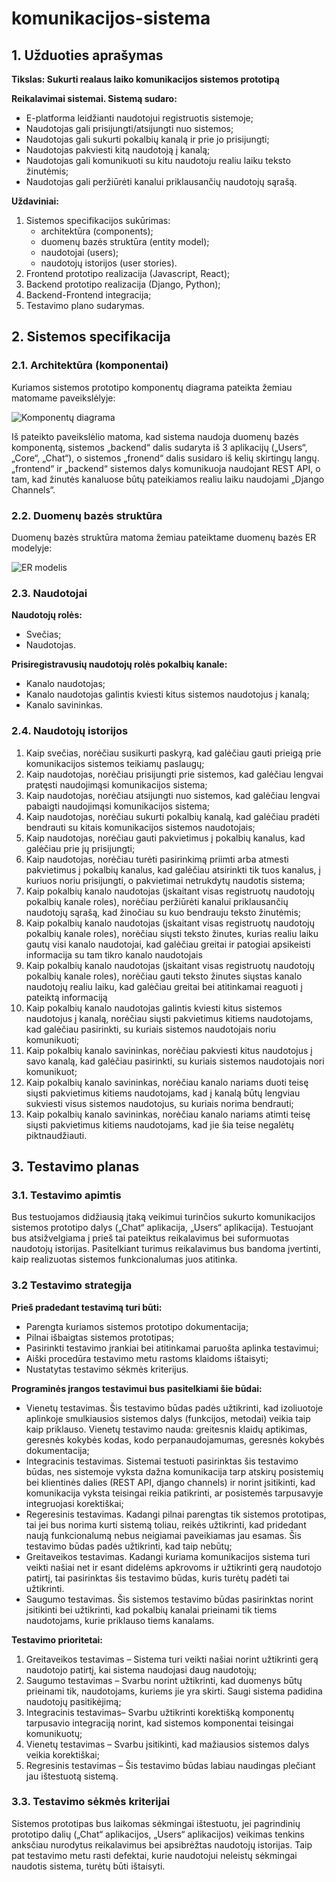# komunikacijos-sistema
## 1. Užduoties aprašymas

**Tikslas: Sukurti realaus laiko komunikacijos sistemos prototipą**

**Reikalavimai sistemai. Sistemą sudaro:**
 - E-platforma leidžianti naudotojui registruotis sistemoje;
 - Naudotojas gali prisijungti/atsijungti nuo sistemos;
 - Naudotojas gali sukurti pokalbių kanalą ir prie jo prisijungti;
 - Naudotojas pakviesti kitą naudotoją į kanalą;
 - Naudotojas gali komunikuoti su kitu naudotoju realiu laiku teksto žinutėmis;
 - Naudotojas gali peržiūrėti kanalui priklausančių naudotojų sąrašą.

**Uždaviniai:**
 1. Sistemos specifikacijos sukūrimas:
     - architektūra (components);
     - duomenų bazės struktūra (entity model);
     - naudotojai (users);
     - naudotojų istorijos (user stories).
 1. Frontend prototipo realizacija (Javascript, React);
 1. Backend prototipo realizacija (Django, Python);
 1. Backend-Frontend integracija;
 1. Testavimo plano sudarymas.

## 2. Sistemos specifikacija
### 2.1. Architektūra (komponentai)

Kuriamos sistemos prototipo komponentų diagrama pateikta žemiau matomame paveikslėlyje:

![Komponentų diagrama](Components.png)

Iš pateikto paveikslėlio matoma, kad sistema naudoja duomenų bazės komponentą, sistemos „backend“ dalis sudaryta iš 3 aplikacijų („Users“, „Core“, „Chat“), o sistemos „fronend“ dalis susidaro iš kelių skirtingų langų. „frontend“ ir „backend“ sistemos dalys komunikuoja naudojant REST API, o tam, kad žinutės kanaluose būtų pateikiamos realiu laiku naudojami „Django Channels“.

### 2.2. Duomenų bazės struktūra

Duomenų bazės struktūra matoma žemiau pateiktame duomenų bazės ER modelyje:

![ER modelis](EntityRelations.png)

### 2.3. Naudotojai

**Naudotojų rolės:**
 - Svečias;
 - Naudotojas.

**Prisiregistravusių naudotojų rolės pokalbių kanale:**
 - Kanalo naudotojas;
 - Kanalo naudotojas galintis kviesti kitus sistemos naudotojus į kanalą;
 - Kanalo savininkas.

### 2.4. Naudotojų istorijos

 1. Kaip svečias, norėčiau susikurti paskyrą, kad galėčiau gauti prieigą prie komunikacijos sistemos teikiamų paslaugų;
 1. Kaip naudotojas, norėčiau prisijungti prie sistemos, kad galėčiau lengvai pratęsti naudojimąsi komunikacijos sistema;
 1. Kaip naudotojas, norėčiau atsijungti nuo sistemos, kad galėčiau lengvai pabaigti naudojimąsi komunikacijos sistema;
 1. Kaip naudotojas, norėčiau sukurti pokalbių kanalą, kad galėčiau pradėti bendrauti su kitais komunikacijos sistemos naudotojais;
 1. Kaip naudotojas, norėčiau gauti pakvietimus į pokalbių kanalus, kad galėčiau prie jų prisijungti;
 1. Kaip naudotojas, norėčiau turėti pasirinkimą priimti arba atmesti pakvietimus į pokalbių kanalus, kad galėčiau atsirinkti tik tuos kanalus, į kuriuos noriu prisijungti, o pakvietimai netrukdytų naudotis sistema;
 1. Kaip pokalbių kanalo naudotojas (įskaitant visas registruotų naudotojų pokalbių kanale roles), norėčiau peržiūrėti kanalui priklausančių naudotojų sąrašą, kad žinočiau su kuo bendrauju teksto žinutėmis;
 1. Kaip pokalbių kanalo naudotojas (įskaitant visas registruotų naudotojų pokalbių kanale roles), norėčiau siųsti teksto žinutes, kurias realiu laiku gautų visi kanalo naudotojai, kad galėčiau greitai ir patogiai apsikeisti informacija su tam tikro kanalo naudotojais
 1. Kaip pokalbių kanalo naudotojas (įskaitant visas registruotų naudotojų pokalbių kanale roles), norėčiau gauti teksto žinutes siųstas kanalo naudotojų realiu laiku, kad galėčiau greitai bei atitinkamai reaguoti į pateiktą informaciją
 1. Kaip pokalbių kanalo naudotojas galintis kviesti kitus sistemos naudotojus į kanalą, norėčiau siųsti pakvietimus kitiems naudotojams, kad galėčiau pasirinkti, su kuriais sistemos naudotojais noriu komunikuoti;
 1. Kaip pokalbių kanalo savininkas, norėčiau pakviesti kitus naudotojus į savo kanalą, kad galėčiau pasirinkti, su kuriais sistemos naudotojais nori komunikuot;
 1. Kaip pokalbių kanalo savininkas, norėčiau kanalo nariams duoti teisę siųsti pakvietimus kitiems naudotojams, kad į kanalą būtų lengviau sukviesti visus sistemos naudotojus, su kuriais norima bendrauti;
 1. Kaip pokalbių kanalo savininkas, norėčiau kanalo nariams atimti teisę siųsti pakvietimus kitiems naudotojams, kad jie šia teise negalėtų piktnaudžiauti.

## 3. Testavimo planas
### 3.1. Testavimo apimtis

Bus testuojamos didžiausią įtaką veikimui turinčios sukurto komunikacijos sistemos prototipo dalys („Chat“ aplikacija, „Users“ aplikacija). Testuojant bus atsižvelgiama į prieš tai pateiktus reikalavimus bei suformuotas naudotojų istorijas. Pasitelkiant turimus reikalavimus bus bandoma įvertinti, kaip realizuotas sistemos funkcionalumas juos atitinka.

### 3.2 Testavimo strategija

**Prieš pradedant testavimą turi būti:**
 - Parengta kuriamos sistemos prototipo dokumentacija;
 - Pilnai išbaigtas sistemos prototipas;
 - Pasirinkti testavimo įrankiai bei atitinkamai paruošta aplinka testavimui;
 - Aiški procedūra testavimo metu rastoms klaidoms ištaisyti;
 - Nustatytas testavimo sėkmės kriterijus.

**Programinės įrangos testavimui bus pasitelkiami šie būdai:**

 - Vienetų testavimas. Šis testavimo būdas padės užtikrinti, kad izoliuotoje aplinkoje smulkiausios sistemos dalys (funkcijos, metodai) veikia taip kaip priklauso. Vienetų testavimo nauda: greitesnis klaidų aptikimas, geresnės kokybės kodas, kodo perpanaudojamumas, geresnės kokybės dokumentacija;
 - Integracinis testavimas. Sistemai testuoti pasirinktas šis testavimo būdas, nes sistemoje vyksta dažna komunikacija tarp atskirų posistemių bei klientinės dalies (REST API, django channels) ir norint įsitikinti, kad komunikacija vyksta teisingai reikia patikrinti, ar posistemės tarpusavyje integruojasi korektiškai;
 - Regeresinis testavimas. Kadangi pilnai parengtas tik sistemos prototipas, tai jei bus norima kurti sistemą toliau, reikės užtikrinti, kad pridedant naują funkcionalumą nebus neigiamai paveikiamas jau esamas. Šis testavimo būdas padės užtikrinti, kad taip nebūtų;
 - Greitaveikos testavimas. Kadangi kuriama komunikacijos sistema turi veikti našiai net ir esant didelėms apkrovoms ir užtikrinti gerą naudotojo patirtį, tai pasirinktas šis testavimo būdas, kuris turėtų padėti tai užtikrinti.
 - Saugumo testavimas. Šis sistemos testavimo būdas pasirinktas norint įsitikinti bei užtikrinti, kad pokalbių kanalai prieinami tik tiems naudotojams, kurie priklauso tiems kanalams.

**Testavimo prioritetai:**

 1. Greitaveikos testavimas – Sistema turi veikti našiai norint užtikrinti gerą naudotojo patirtį, kai sistema naudojasi daug naudotojų;
 1. Saugumo testavimas – Svarbu norint užtikrinti, kad duomenys būtų prieinami tik, naudotojams, kuriems jie yra skirti. Saugi sistema padidina naudotojų pasitikėjimą;
 1. Integracinis testavimas– Svarbu užtikrinti korektišką komponentų tarpusavio integraciją norint, kad sistemos komponentai teisingai komunikuotų;
 1. Vienetų testavimas – Svarbu įsitikinti, kad mažiausios sistemos dalys veikia korektiškai;
 1. Regresinis testavimas – Šis testavimo būdas labiau naudingas plečiant jau ištestuotą sistemą.

### 3.3. Testavimo sėkmės kriterijai

Sistemos prototipas bus laikomas sėkmingai ištestuotu, jei pagrindinių prototipo dalių („Chat“ aplikacijos, „Users“ aplikacijos) veikimas tenkins anksčiau nurodytus reikalavimus bei apsibrėžtas naudotojų istorijas. Taip pat testavimo metu rasti defektai, kurie naudotojui neleistų sėkmingai naudotis sistema, turėtų būti ištaisyti.